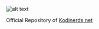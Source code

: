![alt text][logo]

[logo]: https://i.imgur.com/bOOUttX.png "Kodinerds.net"

Official Repository of [Kodinerds.net](http://kodinerds.net)


